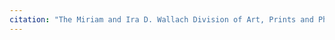 ```yaml
---
citation: "The Miriam and Ira D. Wallach Division of Art, Prints and Photographs: Print Collection, The New York Public Library. \"Souvenir of New York.\" The New York Public Library Digital Collections. 1851. https://digitalcollections.nypl.org/items/efbf38c0-c5ed-012f-1270-58d385a7bc34. Cropped."
---
```



